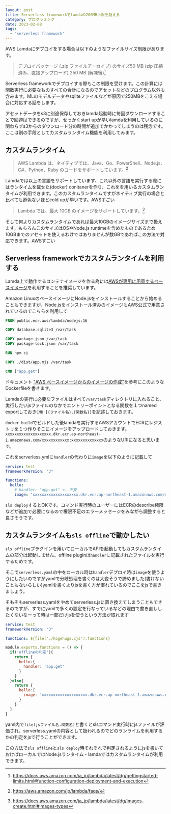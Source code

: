 ```yaml
---
layout: post
title: Serverless frameworkでlamdaの200MB上限を超える
category: プログラミング
date: 2023-02-08
tags:
  - "serverless framework"
---
```



AWS Lamdaにデプロイをする場合は以下のようなファイルサイズ制限があります。

> デプロイパッケージ (.zip ファイルアーカイブ) のサイズ50 MB (zip 圧縮済み、直接アップロード) 250 MB (解凍後)[^1]

Serverless frameworkでデプロイする際もこの制限を受けます。この計算には関数実行に必要なものすべての合計になるのでアセットなどのプログラム以外も含みます。MLのモデルデータやsqliteファイルなどが原因で250MBをこえる場合に対応する話をします。


アセットデータをs3に別途保存しておきlamda起動時に毎回ダウンロードすることで回避はできるのですが、せっかくstart upが早いlamdaを利用しているのに関わらずs3からのダウンロード分の時間が追加でかかってしまうのは残念です。ここは別の手段としてカスタムランタイム機能を利用してみます。

## カスタムランタイム

> AWS Lambda は、ネイティブでは、Java、Go、PowerShell、Node.js、C#、Python、Ruby のコードをサポートしています。[^3]

Lamdaでは以上の言語をサポートしています、これ以外の言語を実行する際にはランタイムを載せた(docker) conitanerを作り、これをを用いるカスタムランタイムが利用できます。このカスタムランタイムですがネイティブ実行の場合と比べても遜色ないほどcold upが早いです。AWSすごい

> Lambda では、最大 10GB のイメージをサポートしています。[^4]

そして何よりカスタムランタイムであれば最大10GBのイメージサイズまで扱えます。もちろんこのサイズはOSやNode.js runtimeを含めたものであるため10GBまでのアセットを使えるわけではありませんが数GBであればこの方法で対応できます。AWSすごい


## Serverless frameworkでカスタムランタイムを利用する

Lamda上で動作するコンテナイメージを作る為には[AWSが専用に用意するベースイメージ](https://docs.aws.amazon.com/ja_jp/lambda/latest/dg/runtimes-images.html)を利用することを推奨しています。

Amazon LinuxのベースイメージにNode.jsをインストールすることから始めることもできますが、Node.jsをインストール済みのイメージもAWS公式で用意されているのでこちらを利用して

```Dockerfile
FROM public.ecr.aws/lambda/nodejs:16

COPY database.sqlite3 /var/task

COPY package.json /var/task
COPY package-lock.json /var/task

RUN npm ci

COPY ./dist/app.mjs /var/task

CMD ["app.get"]
```

ドキュメント ["AWS ベースイメージからのイメージの作成"](https://docs.aws.amazon.com/ja_jp/lambda/latest/dg/images-create.html#images-create-from-base)を参考にこのようなDockerfileを書きます。


Lamdaの実行に必要なファイルはすべて`/var/task`ディレクトリに入れること、実行したいjsファイルのなかでエントリーポイントとなる関数を１つnamed exportしておき`CMD [{ファイル名}.{関数名}]`を記述しておきます。

`docker build`でビルドした後lamdaを実行するAWSアカウントでECRにレジストリを１つ作りそこにイメージをアップロードしておきます。`xxxxxxxxxxxxxxxxxxxx.dkr.ecr.ap-northeast-1.amazonaws.com/xxxxxxxxxxxx:xxxxxxxxxxxxxx`のようなURIになると思います。

これをserverless.ymlに`handler`の代わりに`image`を以下のように記載して

```yaml
service: test
frameworkVersion: "3"

functions:
  hello:
    # handler: "app.get" <- 不要
    image: "xxxxxxxxxxxxxxxxxxxx.dkr.ecr.ap-northeast-1.amazonaws.com/xxxxxxxxxxxx:xxxxxxxxxxxxx"
```

`sls deploy`するとOKです。コマンド実行時のユーザーにはECRのdescribe権限などが追加で必要になるので権限不足のエラーメッセージをみながら調整すると良さそうです。


## カスタムランタイムも`sls offline`で動かしたい

`sls offline`プラグインを用いてローカルでAPIを起動してもカスタムランタイムの部分は起動しません。offline pluginは`handler`に記載されたファイルを実行するためです。

そこで`serverless.yaml`の中をローカル時は`handler`デプロイ時は`image`を使うようにしたいのですがyamlで分岐処理を書くのは大変そうで諦めました(書けないこともないらしい)yamlを書くよりjsを書く方が慣れているのでここをjsで書きましょう。

そもそもserverless.yamlをやめてserverless.jsに置き換えてしまうこともできるのですが、すでにyamlで多くの設定を行なっているなどの理由で書き直ししたくないなーって時は一部だけjsを使うという方法が取れます

```yaml:title=serverless.yaml
service: test
frameworkVersion: "3"

functions: ${file('./hogehuga.cjs'):functions}
```

```javascript:title=hogehuga.cjs
module.exports.functions = () => {
  if('offlineの判定'){
    return {
      hello:{
        handler: 'app.get'
      }
    }
  }else{
    return {
      hello:{
        image: 'xxxxxxxxxxxxxxxxxxxx.dkr.ecr.ap-northeast-1.amazonaws.com/xxxxxxxxxxxx:xxxxxxxxxxxxx'
      }
    }
  }
}
```

yaml内で`file(jsファイル名.関数名)`と書くとslsコマンド実行時にjsファイルが評価され、serverless.yamlの内容として扱われるのでどのランライムを利用するかの判定をjsで行うことができます。

この方法で`sls offline`と`sls deploy`時それぞれで判定されるようにjsを書いておけばローカルではNode.jsランタイム・lamdaではカスタムランタイムが利用できます。


[^1]: https://docs.aws.amazon.com/ja_jp/lambda/latest/dg/gettingstarted-limits.html#function-configuration-deployment-and-execution
[^2]: https://docs.aws.amazon.com/ja_jp/lambda/latest/dg/runtimes-custom.html
[^3]: https://aws.amazon.com/jp/lambda/faqs/
[^4]: https://docs.aws.amazon.com/ja_jp/lambda/latest/dg/images-create.html#images-types

